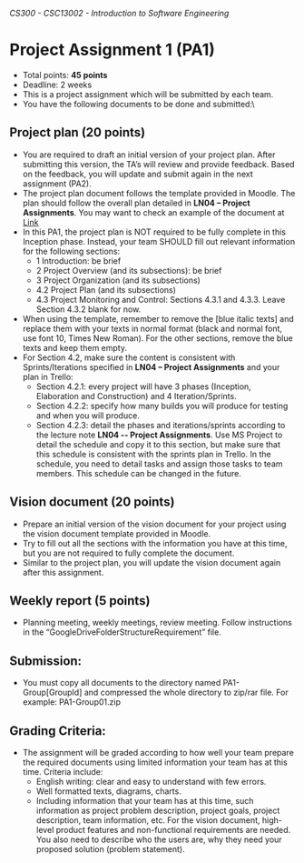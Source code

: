 _CS300 - CSC13002 - Introduction to Software Engineering_
# Project Assignment 1 (PA1)
* Total points: **45 points**
* Deadline: 2 weeks
* This is a project assignment which will be submitted by each team.
* You have the following documents to be done and submitted:\
## Project plan (20 points)
* You are required to draft an initial version of your project plan. After submitting this version, the TA’s will review and provide feedback. Based on the feedback, you will update and submit again in the next assignment (PA2).
* The project plan document follows the template provided in Moodle. The plan should follow the overall plan detailed in **LN04 – Project Assignments**. You may want to check an example of the document at [Link](http://sce.uhcl.edu/helm/RationalUnifiedProcess/examples/csports/ovu_webex.htm.)
* In this PA1, the project plan is NOT required to be fully complete in this Inception phase. Instead, your team SHOULD fill out relevant information for the following sections:
  * 1 Introduction: be brief
  * 2 Project Overview (and its subsections): be brief
  * 3 Project Organization (and its subsections)
  * 4.2 Project Plan (and its subsections)
  * 4.3 Project Monitoring and Control: Sections 4.3.1 and 4.3.3. Leave Section 4.3.2 blank for now.
* When using the template, remember to remove the [blue italic texts] and replace them with your texts in normal format (black and normal font, use font 10, Times New Roman). For the other sections, remove the blue texts and keep them empty.
* For Section 4.2, make sure the content is consistent with Sprints/Iterations specified in **LN04 – Project Assignments** and your plan in Trello:
  * Section 4.2.1: every project will have 3 phases (Inception, Elaboration and Construction) and 4 Iteration/Sprints.
  * Section 4.2.2: specify how many builds you will produce for testing and when you will produce.
  * Section 4.2.3: detail the phases and iterations/sprints according to the lecture note **LN04 -- Project Assignments**. Use MS Project to detail the schedule and copy it to this section, but make sure that this schedule is consistent with the sprints plan in Trello. In the schedule, you need to detail tasks and assign those tasks to team members. This schedule can be changed in the future.
## Vision document (20 points)
* Prepare an initial version of the vision document for your project using the vision document template provided in Moodle.
* Try to fill out all the sections with the information you have at this time, but you are not required to fully complete the document.
* Similar to the project plan, you will update the vision document again after this assignment.
## Weekly report (5 points)
* Planning meeting, weekly meetings, review meeting. Follow instructions in the “GoogleDriveFolderStructureRequirement” file.
## Submission:
* You must copy all documents to the directory named PA1-Group[GroupId] and compressed the whole directory to zip/rar file. For example: PA1-Group01.zip
## Grading Criteria:
* The assignment will be graded according to how well your team prepare the required documents using limited information your team has at this time. Criteria include:
  * English writing: clear and easy to understand with few errors.
  * Well formatted texts, diagrams, charts.
  * Including information that your team has at this time, such information as project problem description, project goals, project description, team information, etc. For the vision document, high-level product features and non-functional requirements are needed. You also need to describe who the users are, why they need your proposed solution (problem statement).
